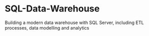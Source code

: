 # SQL-Data-Warehouse
Building a modern data warehouse with SQL Server, including ETL processes, data modelling and analytics 
